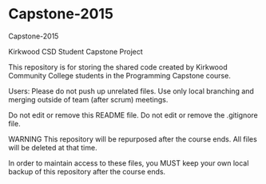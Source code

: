 # Capstone-2015
Capstone-2015

Kirkwood CSD Student Capstone Project

This repository is for storing the shared code created by Kirkwood Community College students in the Programming Capstone course.

Users: Please do not push up unrelated files. Use only local branching and merging outside of team (after scrum) meetings.

Do not edit or remove this README file. Do not edit or remove the .gitignore file.

WARNING This repository will be repurposed after the course ends. All files will be deleted at that time.

In order to maintain access to these files, you MUST keep your own local backup of this repository after the course ends.
